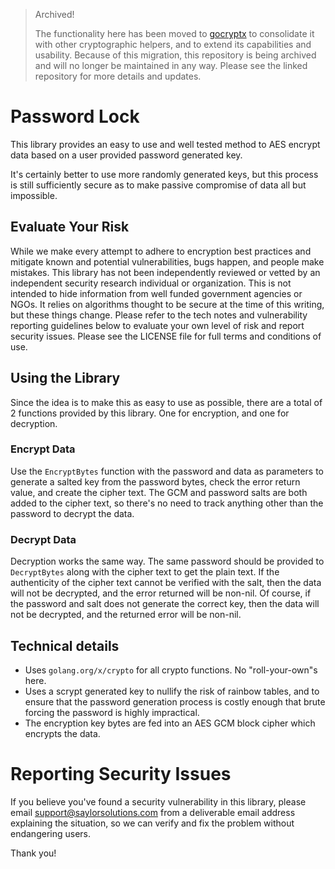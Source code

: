 > Archived!
>
> The functionality here has been moved to [gocryptx](https://github.com/saylorsolutions/gocryptx) to consolidate it with other cryptographic helpers, and to extend its capabilities and usability.
> Because of this migration, this repository is being archived and will no longer be maintained in any way.
> Please see the linked repository for more details and updates.

# Password Lock
This library provides an easy to use and well tested method to AES encrypt data
based on a user provided password generated key.

It's certainly better to use more randomly generated keys, but this process is still
sufficiently secure as to make passive compromise of data all but impossible.

## Evaluate Your Risk
While we make every attempt to adhere to encryption best practices and mitigate
known and potential vulnerabilities, bugs happen, and people make mistakes. This
library has not been independently reviewed or vetted by an independent security
research individual or organization. This is not intended to hide information from
well funded government agencies or NGOs. It relies on algorithms thought
to be secure at the time of this writing, but these things change. Please refer
to the tech notes and vulnerability reporting guidelines below to evaluate your
own level of risk and report security issues. Please see the LICENSE file for full
terms and conditions of use.

## Using the Library
Since the idea is to make this as easy to use as possible, there are a total of 2
functions provided by this library. One for encryption, and one for decryption.

### Encrypt Data
Use the `EncryptBytes` function with the password and data as parameters to generate
a salted key from the password bytes, check the error return value, and create the
cipher text. The GCM and password salts are both added to the cipher text, so there's
no need to track anything other than the password to decrypt the data.

### Decrypt Data
Decryption works the same way. The same password should be provided to `DecryptBytes`
along with the cipher text to get the plain text. If the authenticity of the cipher text
cannot be verified with the salt, then the data will not be decrypted, and the error
returned will be non-nil. Of course, if the password and salt does not generate the
correct key, then the data will not be decrypted, and the returned error will be non-nil.

## Technical details
* Uses `golang.org/x/crypto` for all crypto functions. No "roll-your-own"s here.
* Uses a scrypt generated key to nullify the risk of rainbow tables, and to ensure that
the password generation process is costly enough that brute forcing the password is
highly impractical.
* The encryption key bytes are fed into an AES GCM block cipher which encrypts the data.

# Reporting Security Issues
If you believe you've found a security vulnerability in this library, please email
support@saylorsolutions.com from a deliverable email address explaining the
situation, so we can verify and fix the problem without endangering users.

Thank you!
